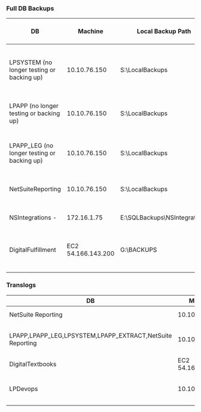 
### Full DB Backups

| DB                                          | Machine            | Local Backup Path            | Local Backup Schedule                | S3 Backup Location                                                                                                                                                                                                                                                                                                                                                                           | S3 Backup Schedule                                                                 |
| ------------------------------------------- | ------------------ | ---------------------------- | ------------------------------------ | -------------------------------------------------------------------------------------------------------------------------------------------------------------------------------------------------------------------------------------------------------------------------------------------------------------------------------------------------------------------------------------------- | ---------------------------------------------------------------------------------- |
|                                             |                    |                              |                                      |                                                                                                                                                                                                                                                                                                                                                                                              |                                                                                    |
| LPSYSTEM (no longer testing or backing up)  | 10.10.76.150       | S:\LocalBackups              | Second Saturday of the month, 5:30am | [https://s3.console.aws.amazon.com/s3/buckets/lpdb-archives?region=us-east-1&prefix=slbackups/&showversions=falsehttps://s3.console.aws.amazon.com/s3/buckets/lpdb-archives?prefix=slbackups/](https://s3.console.aws.amazon.com/s3/buckets/lpdb-archives?region=us-east-1&prefix=slbackups/&showversions=falsehttps://s3.console.aws.amazon.com/s3/buckets/lpdb-archives?prefix=slbackups/) | generated 28th of the month, uploaded 30th of the month                            |
| LPAPP (no longer testing or backing up)     | 10.10.76.150       | S:\LocalBackups              | Second Saturday of the month, 5:30am | [AWS S3 > Buckets > lpdb-archives > LPAPP](https://s3.console.aws.amazon.com/s3/buckets/lpdb-archives?region=us-east-1&prefix=slbackups/&showversions=falsehttps://s3.console.aws.amazon.com/s3/buckets/lpdb-archives?prefix=slbackups/)                                                                                                                                                     | generated 28th of the month, uploaded 30th of the month                            |
| LPAPP_LEG (no longer testing or backing up) | 10.10.76.150       | S:\LocalBackups              | Second Saturday of the month, 5:30am | [AWS S3 > Buckets > lpdb-archives > LPAPP_LEG](https://s3.console.aws.amazon.com/s3/buckets/lpdb-archives?region=us-east-1&prefix=slbackups/&showversions=falsehttps://s3.console.aws.amazon.com/s3/buckets/lpdb-archives?prefix=slbackups/)                                                                                                                                                 | generated 28th of the month, uploaded 30th of the month                            |
| NetSuiteReporting                           | 10.10.76.150       | S:\LocalBackups              | Every Saturday, 5:20am               | [AWS S3 > Buckets > lpdb-archives > slbackups > NetSuiteReporting](https://s3.console.aws.amazon.com/s3/buckets/lpdb-archives?region=us-east-1&prefix=slbackups/&showversions=falsehttps://s3.console.aws.amazon.com/s3/buckets/lpdb-archives?prefix=slbackups/)                                                                                                                             | generated 28th of the month, 5:30am, uploaded 30th of the month                    |
| NSIntegrations -                            | 172.16.1.75        | E:\SQLBackups\NSIntegrations | Every Sat, 11am                      | [AWS S3 > Buckets > lpdb-archives > integrations](https://s3.console.aws.amazon.com/s3/buckets/lpdb-archives?region=us-east-1&prefix=integrations/&showversions=false)                                                                                                                                                                                                                       | generated every Sat, 11:30am, not uploaded ????                                    |
| DigitalFulfillment                          | EC2 54.166.143.200 | G:\BACKUPS                   | Daily, 12:08am                       | [AWS S3 > Buckets > lp-db-backups-digital-fulfillment > Digital Textbooks](https://us-east-1.console.aws.amazon.com/s3/buckets/lp-db-backups-digital-fulfillment?region=us-east-1&bucketType=general&prefix=DigitalTextbooks/&showversions=false))                                                                                                                                           | daily at 2am via application SQLBackupAndFTP which is installed on the EC2 locally |
|                                             |                    |                              |                                      |                                                                                                                                                                                                                                                                                                                                                                                              |                                                                                    |
### Translogs
| DB                                                        | Machine            | Local Backup Path                           | Schedule                    |
| --------------------------------------------------------- | ------------------ | ------------------------------------------- | --------------------------- |
| NetSuite Reporting                                        | 10.10.76.150       | S:\LocalBackups\TransLogs\NetSuiteReporting | Daily at 1am                |
| LPAPP,LPAPP_LEG,LPSYSTEM,LPAPP_EXTRACT,NetSuite Reporting | 10.10.76.150       | S:\LocalBackups\TransLogs\Others            | Every Tue and Sun at 1am    |
| DigitalTextbooks                                          | EC2 54.166.143.200 | G:\BACKUPS\DigitalTextbooks                 | Every 6 hours               |
| LPDevops                                                  | 10.10.1.75         | E:\SQLBackups\TransLogs                     | Daily 2pm (after the batch) |
